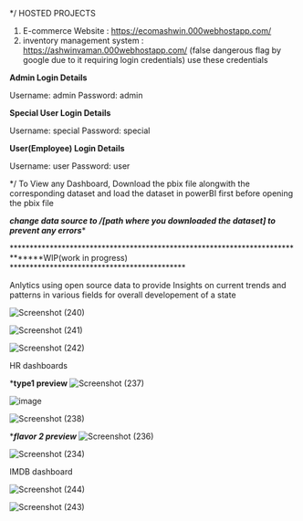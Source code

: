 */ HOSTED PROJECTS

1. E-commerce Website : https://ecomashwin.000webhostapp.com/
2.  inventory management system :  https://ashwinvaman.000webhostapp.com/ (false dangerous flag by google due to it requiring login credentials) use these credentials
    
**Admin Login Details**

Username: admin
Password: admin

**Special User Login Details**

Username: special
Password: special

**User(Employee) Login Details**

Username: user
Password: user 




*/ To View any Dashboard, Download the pbix file alongwith the corresponding dataset and load the dataset in powerBI first before opening the pbix file 


*****change data source to /[path where you downloaded the dataset] to prevent any errors******


******************************************************************************WIP(work in progress)   ********************************************

Anlytics using open source data  to provide Insights on current trends and patterns in various fields for overall developement of a state



![Screenshot (240)](https://github.com/Lawliet2409/PBI-Projects/assets/47301097/2c79e447-8ec5-4f15-871b-7c3ad68125e6)


![Screenshot (241)](https://github.com/Lawliet2409/PBI-Projects/assets/47301097/cae90b0a-5f7d-4586-a59d-3a55a15d9bfc)


![Screenshot (242)](https://github.com/Lawliet2409/PBI-Projects/assets/47301097/25064e25-e0ff-4bda-aeb0-1e5f55407010)



HR dashboards


*******type1 preview******
![Screenshot (237)](https://github.com/Lawliet2409/PBI-Projects/assets/47301097/325c009b-e6d1-4749-a5c2-78918a452cb4)

![image](https://github.com/Lawliet2409/PBI-Projects/assets/47301097/e331bf6b-925d-46f4-9c53-d8c9861762ff)

![Screenshot (238)](https://github.com/Lawliet2409/PBI-Projects/assets/47301097/db4355c2-1098-44fa-9abd-da1de541cb03)



******flavor 2 preview*****
![Screenshot (236)](https://github.com/Lawliet2409/PBI-Projects/assets/47301097/14470c1f-75a1-4a1d-a24f-a51dea90c35f)


![Screenshot (234)](https://github.com/Lawliet2409/PBI-Projects/assets/47301097/b8739a31-122f-4abc-835e-25213b4a2cf5)



IMDB dashboard


![Screenshot (244)](https://github.com/Lawliet2409/PBI-Projects/assets/47301097/5d341e99-5d28-4e33-a0ec-6f5248a18f18)




![Screenshot (243)](https://github.com/Lawliet2409/PBI-Projects/assets/47301097/1c4c39f5-15d3-4700-b56f-2fce63065ff9)

